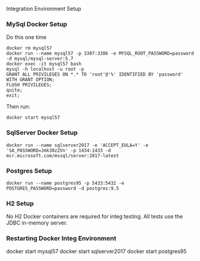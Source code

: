 Integration Environment Setup


### MySql Docker Setup

Do this one time
```
docker rm mysql57
docker run --name mysql57 -p 3307:3306 -e MYSQL_ROOT_PASSWORD=password -d mysql/mysql-server:5.7
docker exec -it mysql57 bash
mysql -h localhost -u root -p
GRANT ALL PRIVILEGES ON *.* TO 'root'@'%' IDENTIFIED BY 'password' WITH GRANT OPTION;
FLUSH PRIVILEGES;
quite;
exit;
```

Then run:
```
docker start mysql57
```

### SqlServer Docker Setup

```
docker run --name sqlserver2017 -e 'ACCEPT_EULA=Y' -e 'SA_PASSWORD=Jmk38zZVn' -p 1434:1433 -d mcr.microsoft.com/mssql/server:2017-latest
```


### Postgres Setup
```
docker run --name postgres95 -p 5433:5432 -e POSTGRES_PASSWORD=password -d postgres:9.5
```

### H2 Setup
No H2 Docker containers are required for integ testing.  All tests use the JDBC in-memory server. 


### Restarting Docker Integ Environment

docker start mysql57
docker start sqlserver2017
docker start postgres95

